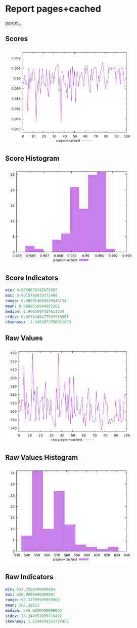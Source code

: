 # Report pages+cached

[parent..](./..)  


## Scores

![score](./score.png)  

## Score Histogram

![hist](./hist.png)  

## Score Indicators

```yaml
min: 0.9856639742075987
max: 0.9915786630371468
range: 0.005914688829548154
mean: 0.9899659944685201
median: 0.9902597407611234
stdev: 0.0011445477501016567
skewness: -1.3454072956021859

```

## Raw Values

![raw](./raw.png)  

## Raw Values Histogram

![raw hist](./raw_hist.png)  

## Raw Indicators

```yaml
min: 537.7520000000004
max: 630.0680000000001
range: 92.31599999999969
mean: 565.29152
median: 560.9620000000002
stdev: 18.344657496110422
skewness: 1.1244450353797455

```

<style>
  img {
    max-width: 80%;
  }
</style>
      
